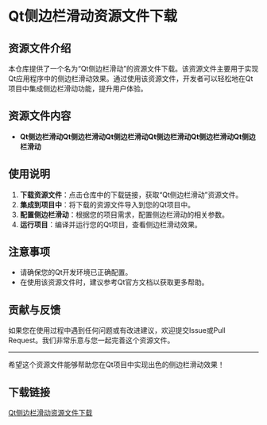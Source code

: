 # Qt侧边栏滑动资源文件下载

## 资源文件介绍

本仓库提供了一个名为“Qt侧边栏滑动”的资源文件下载。该资源文件主要用于实现Qt应用程序中的侧边栏滑动效果。通过使用该资源文件，开发者可以轻松地在Qt项目中集成侧边栏滑动功能，提升用户体验。

## 资源文件内容

- **Qt侧边栏滑动Qt侧边栏滑动Qt侧边栏滑动Qt侧边栏滑动Qt侧边栏滑动Qt侧边栏滑动**

## 使用说明

1. **下载资源文件**：点击仓库中的下载链接，获取“Qt侧边栏滑动”资源文件。
2. **集成到项目中**：将下载的资源文件导入到您的Qt项目中。
3. **配置侧边栏滑动**：根据您的项目需求，配置侧边栏滑动的相关参数。
4. **运行项目**：编译并运行您的Qt项目，查看侧边栏滑动效果。

## 注意事项

- 请确保您的Qt开发环境已正确配置。
- 在使用该资源文件时，建议参考Qt官方文档以获取更多帮助。

## 贡献与反馈

如果您在使用过程中遇到任何问题或有改进建议，欢迎提交Issue或Pull Request。我们非常乐意与您一起完善这个资源文件。

---

希望这个资源文件能够帮助您在Qt项目中实现出色的侧边栏滑动效果！

## 下载链接

[Qt侧边栏滑动资源文件下载](https://pan.quark.cn/s/75b73ad482cc)
